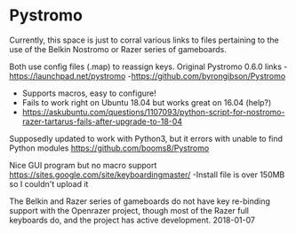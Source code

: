 # Pystromo
Currently, this space is just to corral various links to files pertaining to the use of
the Belkin Nostromo or Razer series of gameboards.

Both use config files (.map) to reassign keys.
Original Pystromo 0.6.0 links
-https://launchpad.net/pystromo
-https://github.com/byrongibson/Pystromo
  - Supports macros, easy to configure!
  - Fails to work right on Ubuntu 18.04 but works great on 16.04 (help?)
  - https://askubuntu.com/questions/1107093/python-script-for-nostromo-razer-tartarus-fails-after-upgrade-to-18-04

Supposedly updated to work with Python3, but it errors with unable to find Python modules
https://github.com/booms8/Pystromo

Nice GUI program but no macro support
https://sites.google.com/site/keyboardingmaster/
  -Install file is over 150MB so I couldn't upload it

The Belkin and Razer series of gameboards do not have key re-binding support with the Openrazer project,
though most of the Razer full keyboards do, and the project has active development. 2018-01-07
